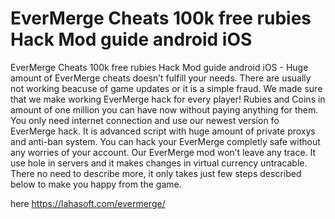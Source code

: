 # EverMerge Cheats 100k free rubies Hack Mod guide android iOS

EverMerge Cheats 100k free rubies Hack Mod guide android iOS - Huge amount of EverMerge cheats doesn’t fulfill your needs. There are usually not working beacuse of game updates or it is a simple fraud. We made sure that we make working EverMerge hack for every player! Rubies and Coins in amount of one million you can have now without paying anything for them. You only need internet connection and use our newest version fo EverMerge hack. It is advanced script with huge amount of private proxys and anti-ban system. You can hack your EverMerge completly safe without any worries of your account. Our EverMerge mod won’t leave any trace. It use hole in servers and it makes changes in virtual currency untracable. There no need to describe more, it only takes just few steps described below to make you happy from the game.

here https://lahasoft.com/evermerge/
